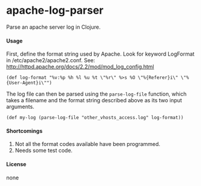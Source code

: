 # apache-log-parser

Parse an apache server log in Clojure.

#### Usage


First, define the format string used by Apache.  Look for keyword LogFormat in /etc/apache2/apache2.conf.  See: http://httpd.apache.org/docs/2.2/mod/mod_log_config.html

```
(def log-format "%v:%p %h %l %u %t \"%r\" %>s %O \"%{Referer}i\" \"%{User-Agent}i\"")
```

The log file can then be parsed using the `parse-log-file` function,
which takes a filename and the format string described above as its two input arguments.

```
(def my-log (parse-log-file "other_vhosts_access.log" log-format))
```

#### Shortcomings

1. Not all the format codes available have been programmed.
2. Needs some test code.

#### License

none


